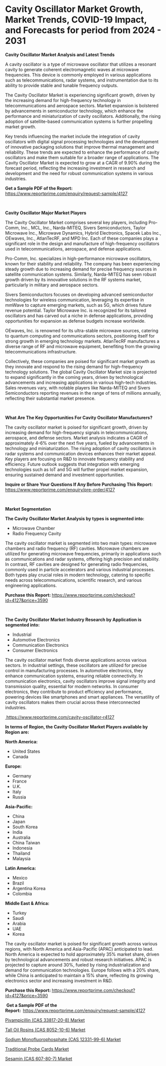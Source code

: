 <p><h1>Cavity Oscillator Market Growth, Market Trends, COVID-19 Impact, and Forecasts for period from 2024 - 2031</h1></p><p><strong>Cavity Oscillator Market Analysis and Latest Trends</strong></p>
<p><p>A cavity oscillator is a type of microwave oscillator that utilizes a resonant cavity to generate coherent electromagnetic waves at microwave frequencies. This device is commonly employed in various applications such as telecommunications, radar systems, and instrumentation due to its ability to provide stable and tunable frequency outputs.</p><p>The Cavity Oscillator Market is experiencing significant growth, driven by the increasing demand for high-frequency technology in telecommunications and aerospace sectors. Market expansion is bolstered by advancements in semiconductor technology, which enhance the performance and miniaturization of cavity oscillators. Additionally, the rising adoption of satellite-based communication systems is further propelling market growth. </p><p>Key trends influencing the market include the integration of cavity oscillators with digital signal processing technologies and the development of innovative packaging solutions that improve thermal management and reliability. These trends are expected to enhance the performance of cavity oscillators and make them suitable for a broader range of applications. The Cavity Oscillator Market is expected to grow at a CAGR of 9.90% during the forecast period, reflecting the increasing investment in research and development and the need for robust communication systems in various industries.</p></p>
<p><strong>Get a Sample PDF of the Report:&nbsp;</strong> <a href="https://www.reportprime.com/enquiry/request-sample/4127?utm_campaign=1479&utm_medium=2&utm_source=Github&utm_content=ia&utm_term=18102024&utm_id=cavity-oscillator">https://www.reportprime.com/enquiry/request-sample/4127</a></p>
<p>&nbsp;</p>
<p><strong>Cavity Oscillator Major Market Players</strong></p>
<p><p>The Cavity Oscillator Market comprises several key players, including Pro-Comm, Inc., MCL, Inc., Narda-MITEQ, Sivers Semiconductors, Taylor Microwave Inc., Microwave Dynamics, Hybrid Electronics, Spacek Labs Inc., OEwaves, Inc., AtlanTecRF, and MPD Inc. Each of these companies plays a significant role in the design and manufacture of high-frequency oscillators used in telecommunications, aerospace, and defense applications.</p><p>Pro-Comm, Inc. specializes in high-performance microwave oscillators, known for their stability and reliability. The company has been experiencing steady growth due to increasing demand for precise frequency sources in satellite communication systems. Similarly, Narda-MITEQ has seen robust growth driven by its innovative solutions in the RF systems market, particularly in military and aerospace sectors.</p><p>Sivers Semiconductors focuses on developing advanced semiconductor technologies for wireless communication, leveraging its expertise in mmWave to capture emerging markets, such as 5G, which drives future revenue potential. Taylor Microwave Inc. is recognized for its tailored oscillators and has carved out a niche in defense applications, providing opportunities for expansion as defense budgets increase worldwide.</p><p>OEwaves, Inc. is renowned for its ultra-stable microwave sources, catering to quantum computing and communications sectors, positioning itself for strong growth in emerging technology markets. AtlanTecRF manufactures a diverse range of RF and microwave equipment, benefiting from the growing telecommunications infrastructure.</p><p>Collectively, these companies are poised for significant market growth as they innovate and respond to the rising demand for high-frequency technology solutions. The global Cavity Oscillator Market size is projected to expand significantly in the coming years, driven by technological advancements and increasing applications in various high-tech industries. Sales revenues vary, with notable players like Narda-MITEQ and Sivers Semiconductors reporting revenues in the range of tens of millions annually, reflecting their substantial market presence.</p></p>
<p>&nbsp;</p>
<p><strong>What Are The Key Opportunities For Cavity Oscillator Manufacturers?</strong></p>
<p><p>The cavity oscillator market is poised for significant growth, driven by increasing demand for high-frequency signals in telecommunications, aerospace, and defense sectors. Market analysis indicates a CAGR of approximately 4-6% over the next five years, fueled by advancements in technology and miniaturization. The rising adoption of cavity oscillators in radar systems and communication devices enhances their market appeal. Key players are focusing on R&D to innovate frequency stability and efficiency. Future outlook suggests that integration with emerging technologies such as IoT and 5G will further propel market expansion, ensuring sustained demand and investment opportunities.</p></p>
<p><strong>Inquire or Share Your Questions If Any Before Purchasing This Report:</strong> <a href="https://www.reportprime.com/enquiry/pre-order/4127?utm_campaign=1479&utm_medium=2&utm_source=Github&utm_content=ia&utm_term=18102024&utm_id=cavity-oscillator">https://www.reportprime.com/enquiry/pre-order/4127</a></p>
<p>&nbsp;</p>
<p><strong>Market Segmentation</strong></p>
<p><strong>The Cavity Oscillator Market Analysis by types is segmented into:</strong></p>
<p><ul><li>Microwave Chamber</li><li>Radio Frequency Cavity</li></ul></p>
<p><p>The cavity oscillator market is segmented into two main types: microwave chambers and radio frequency (RF) cavities. Microwave chambers are utilized for generating microwave frequencies, primarily in applications such as communications and radar systems, offering high precision and stability. In contrast, RF cavities are designed for generating radio frequencies, commonly used in particle accelerators and various industrial processes. Both types play crucial roles in modern technology, catering to specific needs across telecommunications, scientific research, and various engineering applications.</p></p>
<p><strong>Purchase this Report:&nbsp;</strong><a href="https://www.reportprime.com/checkout?id=4127&price=3590&utm_campaign=1479&utm_medium=2&utm_source=Github&utm_content=ia&utm_term=18102024&utm_id=cavity-oscillator">https://www.reportprime.com/checkout?id=4127&price=3590</a></p>
<p>&nbsp;</p>
<p><strong>The Cavity Oscillator Market Industry Research by Application is segmented into:</strong></p>
<p><ul><li>Industrial</li><li>Automotive Electronics</li><li>Communication Electronics</li><li>Consumer Electronics</li></ul></p>
<p><p>The cavity oscillator market finds diverse applications across various sectors. In industrial settings, these oscillators are utilized for precise control in manufacturing processes. In automotive electronics, they enhance communication systems, ensuring reliable connectivity. In communication electronics, cavity oscillators improve signal integrity and transmission quality, essential for modern networks. In consumer electronics, they contribute to product efficiency and performance, powering devices like smartphones and smart appliances. The versatility of cavity oscillators makes them crucial across these interconnected industries.</p></p>
<p><a href="https://www.reportprime.com/cavity-oscillator-r4127?utm_campaign=1479&utm_medium=2&utm_source=Github&utm_content=ia&utm_term=18102024&utm_id=cavity-oscillator">&nbsp;https://www.reportprime.com/cavity-oscillator-r4127</a></p>
<p><strong>In terms of Region, the Cavity Oscillator Market Players available by Region are:</strong></p>
<p>
    <p> <strong> North America: </strong>
        <ul>
            <li>United States</li>
            <li>Canada</li>
        </ul>
        </p> 
    <p> <strong> Europe: </strong>
        <ul>
            <li>Germany</li>
            <li>France</li>
            <li>U.K.</li>
            <li>Italy</li>
            <li>Russia</li>
        </ul>
        </p> 
    <p> <strong> Asia-Pacific: </strong>
        <ul>
            <li>China</li>
            <li>Japan</li>
            <li>South Korea</li>
            <li>India</li>
            <li>Australia</li>
            <li>China Taiwan</li>
            <li>Indonesia</li>
            <li>Thailand</li>
            <li>Malaysia</li>
        </ul>
        </p> 
    <p> <strong> Latin America: </strong>
        <ul>
            <li>Mexico</li>
            <li>Brazil</li>
            <li>Argentina Korea</li>
            <li>Colombia</li>
        </ul>
        </p> 
    <p> <strong> Middle East & Africa: </strong>
        <ul>
            <li>Turkey</li>
            <li>Saudi</li>
            <li>Arabia</li>
            <li>UAE</li>
            <li>Korea</li>
        </ul>
    </p>
    </p>
<p><p>The cavity oscillator market is poised for significant growth across various regions, with North America and Asia-Pacific (APAC) anticipated to lead. North America is expected to hold approximately 35% market share, driven by technological advancements and robust research initiatives. APAC is projected to capture around 30%, fueled by rising industrialization and demand for communication technologies. Europe follows with a 20% share, while China is anticipated to maintain a 15% share, reflecting its growing electronics sector and increasing investment in R&D.</p></p>
<p><strong>Purchase this Report: </strong><a href="https://www.reportprime.com/checkout?id=4127&price=3590&utm_campaign=1479&utm_medium=2&utm_source=Github&utm_content=ia&utm_term=18102024&utm_id=cavity-oscillator">https://www.reportprime.com/checkout?id=4127&price=3590</a></p>
<p>&nbsp;<strong>Get a Sample PDF of the Report:&nbsp;&nbsp;</strong><a href="https://www.reportprime.com/enquiry/request-sample/4127?utm_campaign=1479&utm_medium=2&utm_source=Github&utm_content=ia&utm_term=18102024&utm_id=cavity-oscillator">https://www.reportprime.com/enquiry/request-sample/4127</a></p>
<p><strong></strong></p>
<p><p><a href="https://www.linkedin.com/pulse/global-pivampicillin-cas-33817-20-8-nexus-sector-confluences-wfzrf?utm_campaign=1479&utm_medium=2&utm_source=Github&utm_content=ia&utm_term=18102024&utm_id=cavity-oscillator">Pivampicillin (CAS 33817-20-8) Market</a></p><p><a href="https://www.linkedin.com/pulse/tall-oil-rosins-cas-8052-10-6-market-forecasts-trends-impact-pm8hf?utm_campaign=1479&utm_medium=2&utm_source=Github&utm_content=ia&utm_term=18102024&utm_id=cavity-oscillator">Tall Oil Rosins (CAS 8052-10-6) Market</a></p><p><a href="https://www.linkedin.com/pulse/in-depth-sodium-monofluorophosphate-cas-12331-99-6-market-xzycf?utm_campaign=1479&utm_medium=2&utm_source=Github&utm_content=ia&utm_term=18102024&utm_id=cavity-oscillator">Sodium Monofluorophosphate (CAS 12331-99-6) Market</a></p><p><a href="https://github.com/hgf64gh/Market-Research-Report-List-1/blob/main/traditional-probe-cards-market.md?utm_campaign=1479&utm_medium=2&utm_source=Github&utm_content=ia&utm_term=18102024&utm_id=cavity-oscillator">Traditional Probe Cards Market</a></p><p><a href="https://www.linkedin.com/pulse/market-insights-global-sesamin-cas-607-80-7-forecast-innovation-gs2ef?utm_campaign=1479&utm_medium=2&utm_source=Github&utm_content=ia&utm_term=18102024&utm_id=cavity-oscillator">Sesamin (CAS 607-80-7) Market</a></p></p>